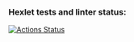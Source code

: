 ### Hexlet tests and linter status:
[![Actions Status](https://github.com/AnsGit/frontend-project-46/actions/workflows/hexlet-check.yml/badge.svg)](https://github.com/AnsGit/frontend-project-46/actions)